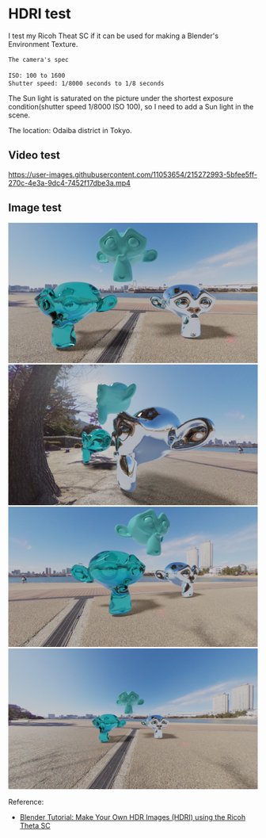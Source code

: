 # HDRI test

I test my Ricoh Theat SC if it can be used for making a Blender's Environment Texture.

```
The camera's spec

ISO: 100 to 1600
Shutter speed: 1/8000 seconds to 1/8 seconds
```

The Sun light is saturated on the picture under the shortest exposure condition(shutter speed 1/8000 ISO 100), so I need to add a Sun light in the scene.

The location: Odaiba district in Tokyo.

## Video test

https://user-images.githubusercontent.com/11053654/215272993-5bfee5ff-270c-4e3a-9dc4-7452f17dbe3a.mp4

## Image test

<img src="Camera1.png" width=800>

<img src="Camera2.png" width=800>

<img src="Camera3.png" width=800>

<img src="Camera4.png" width=800>

Reference:
- [Blender Tutorial: Make Your Own HDR Images (HDRI) using the Ricoh Theta SC](https://www.youtube.com/watch?v=Egq3UcIai8Q)

